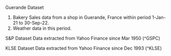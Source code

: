 Guerande Dataset
1. Bakery Sales data from a shop in Guerande, France within period 1-Jan-21 to 30-Sep-22.
2. Weather data in this period.

S&P Dataset
Data extracted from Yahoo Finance since Mar 1950 (^GSPC)

KLSE Dataset
Data extracted from Yahoo Finance since Dec 1993 (^KLSE)
